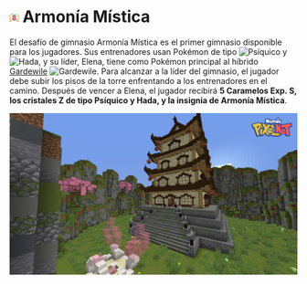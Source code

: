 # ![Medalla Armonía Mística](../images/gimnasios/gym_1.png) Armonía Mística

El desafío de gimnasio Armonía Mística es el primer gimnasio disponible para los jugadores. Sus entrenadores usan Pokémon de tipo ![Psíquico](../image/pokemon/tipos/tipo_psiquico.png) y ![Hada](../image/pokemon/tipos/tipo_hada.png), y su líder, Elena, tiene como Pokémon principal al híbrido [Gardewile](../pokemon/temporada-1/hibrido-gardewile.md) ![Gardewile](../../images/pokemon/temporada-1/Gardewile-sprite.png). Para alcanzar a la líder del gimnasio, el jugador debe subir los pisos de la torre enfrentando a los entrenadores en el camino. Después de vencer a Elena, el jugador recibirá **5 Caramelos Exp. S, los cristales Z de tipo Psíquico y Hada, y la insignia de Armonía Mística**.

<div style="text-align: center">
<img src="../images/gimnasios/MPN-gymEscarlata-1.png"
alt="Armonía Mística">
</div>
